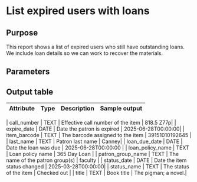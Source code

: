 # List expired users with loans

## Purpose
This report shows a list of expired users who still have outstanding loans.  We include loan details so we can work to recover the materials.

## Parameters

## Output table

| Attribute | Type | Description | Sample output |
| --- | --- | --- | --- |

| call_number | TEXT | Effective call number of the item | 818.5 Z77p|
| expire_date | DATE | Date the patron is expired | 2025-06-28T00:00:00|
| item_barcode | TEXT | The barcode assigned to the item | 39151010192645 |
| last_name | TEXT | Patron last name | Canney|
| loan_due_date | DATE | Date the loan was due | 2025-06-28T00:00:00 |
| loan_policy_name | TEXT | Loan policy name | 365 Day Loan |
| patron_group_name | TEXT | The name of the patron group(s) | faculty |
| status_date | DATE | Date the item status changed | 2025-03-28T00:00:00|
| status_name | TEXT | The status of the item | Checked out |
| title | TEXT | Book title | The pigman; a novel.|


